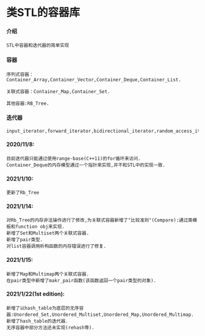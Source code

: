 # 类STL的容器库

#### 介绍
    STL中容器和迭代器的简单实现



#### 容器
    序列式容器：Container_Array,Container_Vector,Container_Deque,Container_List.
    
    关联式容器：Container_Map,Container_Set.

    其他容器:RB_Tree.

#### 迭代器
    input_iterator,forward_iterator,bidirectional_iterator,random_access_iterator.

#### 2020/11/8:
    目前迭代器只能通过使用range-base(C++11)的for循环来访问.
    Container_Deque的内存模型通过一个指针来实现,并不和STL中的实现一致.

#### 2021/1/10:
    更新了Rb_Tree

#### 2021/1/14:
    对Rb_Tree的内存非法操作进行了修改,为关联式容器新增了"比较准则"(Compare):通过类模板和function obj来实现.
    新增了Set和Multiset两个关联式容器.
    新增了pair类型.
    对list容器调用析构函数的内存错误进行了修复.

#### 2021/1/15:
    新增了Map和Multimap两个关联式容器.
    在pair类型中新增了makr_pair函数(该函数返回一个pair类型的对象).

#### 2021/1/22(1st edition):
    新增了以hash_table为底层的无序容器:Unordered_Set,Unordered_Multiset,Unordered_Map,Unordered_Multimap.
    新增了hash_table的迭代器.
    无序容器中部分方法还未实现(rehash等).